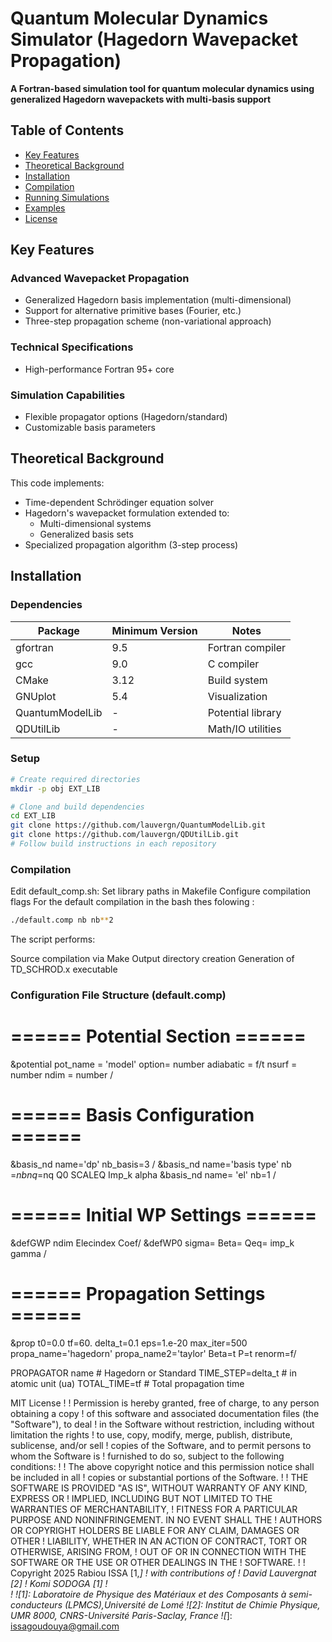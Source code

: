 # Quantum Molecular Dynamics Simulator (Hagedorn Wavepacket Propagation)

**A Fortran-based simulation tool for quantum molecular dynamics using generalized Hagedorn wavepackets with multi-basis support**

## Table of Contents
- [Key Features](#key-features)
- [Theoretical Background](#theoretical-background)
- [Installation](#installation)
- [Compilation](#compilation)
- [Running Simulations](#running-simulations)
- [Examples](#examples)
- [License](#license)

## Key Features

### Advanced Wavepacket Propagation
- Generalized Hagedorn basis implementation (multi-dimensional)
- Support for alternative primitive bases (Fourier, etc.)
- Three-step propagation scheme (non-variational approach)

### Technical Specifications
- High-performance Fortran 95+ core

### Simulation Capabilities
- Flexible propagator options (Hagedorn/standard)
- Customizable basis parameters

## Theoretical Background

This code implements:
- Time-dependent Schrödinger equation solver
- Hagedorn's wavepacket formulation extended to:
  - Multi-dimensional systems
  - Generalized basis sets
- Specialized propagation algorithm (3-step process)

## Installation

### Dependencies
| Package        | Minimum Version | Notes                     |
|--------------  |-----------------|---------------------------|
| gfortran       | 9.5             | Fortran compiler          |
| gcc            | 9.0             | C compiler                |
| CMake          | 3.12            | Build system              |
| GNUplot        | 5.4             | Visualization             |
| QuantumModelLib| -               | Potential library         |
| QDUtilLib      | -               | Math/IO utilities         |

### Setup
```bash
# Create required directories
mkdir -p obj EXT_LIB

# Clone and build dependencies
cd EXT_LIB
git clone https://github.com/lauvergn/QuantumModelLib.git
git clone https://github.com/lauvergn/QDUtilLib.git
# Follow build instructions in each repository
```

### Compilation

Edit default_comp.sh:
Set library paths in Makefile
Configure compilation flags
For the default compilation in the bash thes folowing :
``` bash
./default.comp nb nb**2

```
The script performs:

Source compilation via Make
Output directory creation
Generation of TD_SCHROD.x executable

### Configuration File Structure (default.comp)
# ====== Potential Section ======
&potential
    pot_name  = 'model'
    option= number
    adiabatic = f/t
    nsurf = number
    ndim = number
   /

# ====== Basis Configuration ======
&basis_nd name='dp' nb_basis=3 /
  &basis_nd name='basis type' nb =$nb nq=$nq Q0  SCALEQ  Imp_k  alpha
  &basis_nd name= 'el' nb=1 /

# ====== Initial WP Settings ======
&defGWP ndim  Elecindex  Coef/
  &defWP0  sigma=   Beta=  Qeq=    imp_k gamma /

# ====== Propagation Settings ======
&prop t0=0.0  tf=60. delta_t=0.1 eps=1.e-20
      max_iter=500   propa_name='hagedorn'  propa_name2='taylor' Beta=t  P=t renorm=f/

PROPAGATOR name            # Hagedorn or Standard
TIME_STEP=delta_t           # in atomic unit (ua)
TOTAL_TIME=tf               # Total propagation time


MIT License
!
! Permission is hereby granted, free of charge, to any person obtaining a copy
! of this software and associated documentation files (the "Software"), to deal
! in the Software without restriction, including without limitation the rights
! to use, copy, modify, merge, publish, distribute, sublicense, and/or sell
! copies of the Software, and to permit persons to whom the Software is
! furnished to do so, subject to the following conditions:
!
! The above copyright notice and this permission notice shall be included in all
! copies or substantial portions of the Software.
!
! THE SOFTWARE IS PROVIDED "AS IS", WITHOUT WARRANTY OF ANY KIND, EXPRESS OR
! IMPLIED, INCLUDING BUT NOT LIMITED TO THE WARRANTIES OF MERCHANTABILITY,
! FITNESS FOR A PARTICULAR PURPOSE AND NONINFRINGEMENT. IN NO EVENT SHALL THE
! AUTHORS OR COPYRIGHT HOLDERS BE LIABLE FOR ANY CLAIM, DAMAGES OR OTHER
! LIABILITY, WHETHER IN AN ACTION OF CONTRACT, TORT OR OTHERWISE, ARISING FROM,
! OUT OF OR IN CONNECTION WITH THE SOFTWARE OR THE USE OR OTHER DEALINGS IN THE
! SOFTWARE.
!
!    Copyright 2025 Rabiou ISSA [1,*]
!      with contributions of
!        David Lauvergnat [2]
!        Komi SODOGA [1]
!        
!
![1]:   Laboratoire de Physique des Matériaux et des Composants à semi-conducteurs (LPMCS),Université de Lomé
![2]: Institut de Chimie Physique, UMR 8000, CNRS-Université Paris-Saclay, France
![*]: issagoudouya@gmail.com  
